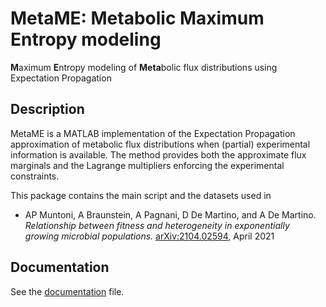 # MetaME: Metabolic Maximum Entropy modeling 
**M**aximum **E**ntropy modeling of **Meta**bolic flux distributions using Expectation Propagation

## Description

MetaME is a MATLAB implementation of the Expectation Propagation approximation of metabolic flux distributions when (partial) experimental information is available. 
The method provides both the approximate flux marginals and the Lagrange multipliers enforcing the experimental constraints.

This package contains the main script and the datasets used in 
+ AP Muntoni, A Braunstein, A Pagnani, D De Martino, and A De Martino. *Relationship between fitness and heterogeneity in exponentially growing microbial populations.* [arXiv:2104.02594](https://arxiv.org/abs/2104.02594), April 2021

## Documentation
See the [documentation](https://github.com/anna-pa-m/MetaME/blob/main/docs/documentation.md) file.
